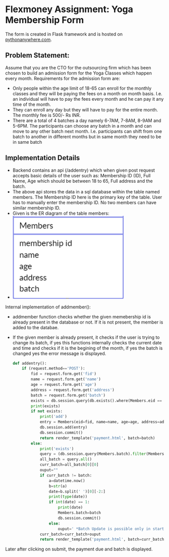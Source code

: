# Flexmoney Assignment: Yoga Membership Form

The form is created in Flask framework and is hosted on [pythonanywhere.com](http://aasthasingh73.pythonanywhere.com/).

## Problem Statement:
Assume that you are the CTO for the outsourcing firm which has been chosen to build an
admission form for the Yoga Classes which happen every month.
Requirements for the admission form are:
- Only people within the age limit of 18-65 can enroll for the monthly classes and they will
be paying the fees on a month on month basis. I.e. an individual will have to pay the fees
every month and he can pay it any time of the month.
- They can enroll any day but they will have to pay for the entire month. The monthly fee is
500/- Rs INR.
- There are a total of 4 batches a day namely 6-7AM, 7-8AM, 8-9AM and 5-6PM. The
participants can choose any batch in a month and can move to any other batch next
month. I.e. participants can shift from one batch to another in different months but in
same month they need to be in same batch

## Implementation Details
- Backend contains an api (/addentry) which when given post request accepts basic details of the user such as: Membership ID (ID), Full Name, Age which should be between 18 to 65, Full address and the batch.
- The above api stores the data in a sql database within the table named members. The Membership ID here is the primary key of the table. User has to manually enter the membership ID. No two members can have similar membership ID.
- Given is the ER diagram of the table members:
- ![alt text](https://github.com/asin1203/assingment-1/blob/main/images/Screenshot%202022-12-12%20190352.png)


Internal implementation of addmember():

- addmember function checks whether the given memebership id is already present in the database or not. If it is not present, the member is added to the databae.
- If the given member is already present, it checks if the user is trying to change its batch, if yes this functions internally checks the current date and time and checks if it is the begining of the month, if yes the batch is changed yes the error message is displayed.

  ```python
  def addentry():
      if (request.method=='POST'):
          fid = request.form.get('fid')
          name = request.form.get('name')
          age = request.form.get('age')
          address = request.form.get('address')
          batch = request.form.get('batch')
          exists = db.session.query(db.exists().where(Members.eid == fid)).scalar()
          print(exists)
          if not exists:
              print('add')
              entry = Members(eid=fid, name=name, age=age, address=address, batch=batch)
              db.session.add(entry)
              db.session.commit()
              return render_template('payment.html', batch=batch)
          else:
              print('exists')
              query = (db.session.query(Members.batch).filter(Members.eid == fid))
              all_batch = query.all()
              curr_batch=all_batch[0][0]
              ouput=""
              if curr_batch != batch:
                  a=datetime.now()
                  b=str(a)
                  date=b.split(' ')[0][-2:]
                  print(type(date))
                  if int(date) == 1:
                      print(date)
                      Members.batch=batch
                      db.session.commit()
                  else:
                      ouput=' *Batch Update is possible only in starting date of month*'
              curr_batch=curr_batch+ouput
              return render_template('payment.html', batch=curr_batch)
  
Later after clicking on submit, the payment due and batch is displayed.
